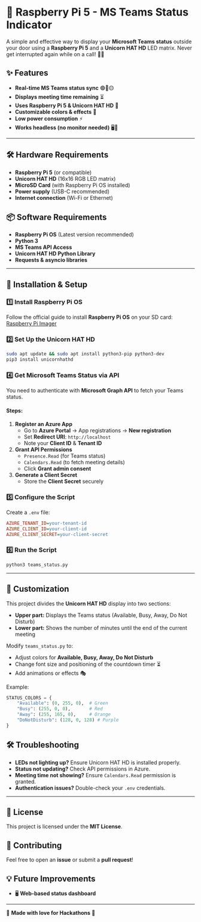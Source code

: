 # 🚀 Raspberry Pi 5 - MS Teams Status Indicator

A simple and effective way to display your **Microsoft Teams status** outside your door using a **Raspberry Pi 5** and a **Unicorn HAT HD** LED matrix. Never get interrupted again while on a call! 📢🚦

## ✨ Features
- **Real-time MS Teams status sync** 🟢🔴🟡
- **Displays meeting time remaining** ⏳
- **Uses Raspberry Pi 5 & Unicorn HAT HD** 🎨
- **Customizable colors & effects** 🌈
- **Low power consumption** ⚡
- **Works headless (no monitor needed)** 🖥️🚫

---

## 🛠️ Hardware Requirements
- **Raspberry Pi 5** (or compatible)
- **Unicorn HAT HD** (16x16 RGB LED matrix)
- **MicroSD Card** (with Raspberry Pi OS installed)
- **Power supply** (USB-C recommended)
- **Internet connection** (Wi-Fi or Ethernet)

## 📦 Software Requirements
- **Raspberry Pi OS** (Latest version recommended)
- **Python 3**
- **MS Teams API Access**
- **Unicorn HAT HD Python Library**
- **Requests & asyncio libraries**

---

## 🔧 Installation & Setup

### 1️⃣ Install Raspberry Pi OS
Follow the official guide to install **Raspberry Pi OS** on your SD card: [Raspberry Pi Imager](https://www.raspberrypi.com/software/)

### 2️⃣ Set Up the Unicorn HAT HD
```bash
sudo apt update && sudo apt install python3-pip python3-dev
pip3 install unicornhathd
```

### 4️⃣ Get Microsoft Teams Status via API
You need to authenticate with **Microsoft Graph API** to fetch your Teams status.

#### Steps:
1. **Register an Azure App**
   - Go to **Azure Portal** → App registrations → **New registration**
   - Set **Redirect URI**: `http://localhost`
   - Note your **Client ID** & **Tenant ID**
2. **Grant API Permissions**
   - `Presence.Read` (for Teams status)
   - `Calendars.Read` (to fetch meeting details)
   - Click **Grant admin consent**
3. **Generate a Client Secret**
   - Store the **Client Secret** securely

### 5️⃣ Configure the Script
Create a `.env` file:
```ini
AZURE_TENANT_ID=your-tenant-id
AZURE_CLIENT_ID=your-client-id
AZURE_CLIENT_SECRET=your-client-secret
```

### 6️⃣ Run the Script
```bash
python3 teams_status.py
```

---

## 🎨 Customization
This project divides the **Unicorn HAT HD** display into two sections:
- **Upper part:** Displays the Teams status (Available, Busy, Away, Do Not Disturb)
- **Lower part:** Shows the number of minutes until the end of the current meeting

Modify `teams_status.py` to:
- Adjust colors for **Available, Busy, Away, Do Not Disturb**
- Change font size and positioning of the countdown timer ⏳
- Add animations or effects 🎭

Example:
```python
STATUS_COLORS = {
    "Available": (0, 255, 0),  # Green
    "Busy": (255, 0, 0),       # Red
    "Away": (255, 165, 0),     # Orange
    "DoNotDisturb": (128, 0, 128) # Purple
}
```

## 🛠️ Troubleshooting
- **LEDs not lighting up?** Ensure Unicorn HAT HD is installed properly.
- **Status not updating?** Check API permissions in Azure.
- **Meeting time not showing?** Ensure `Calendars.Read` permission is granted.
- **Authentication issues?** Double-check your `.env` credentials.

---

## 📜 License
This project is licensed under the **MIT License**.

## 🤝 Contributing
Feel free to open an **issue** or submit a **pull request**!

## 💡 Future Improvements
- 🖥️ **Web-based status dashboard**

---

💙 **Made with love for Hackathons** 🚀
